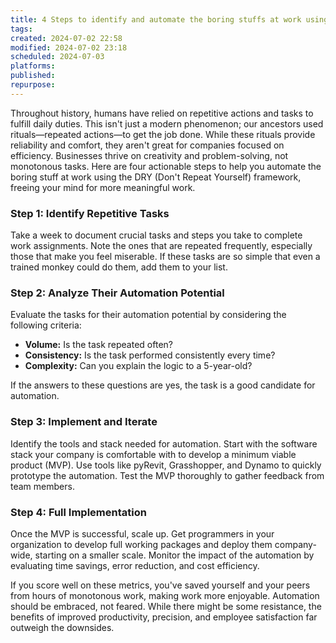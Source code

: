 ```yaml
---
title: 4 Steps to identify and automate the boring stuffs at work using - the DRY method
tags: 
created: 2024-07-02 22:58
modified: 2024-07-02 23:18
scheduled: 2024-07-03
platforms: 
published: 
repurpose:
---
```

Throughout history, humans have relied on repetitive actions and tasks to fulfill daily duties. This isn't just a modern phenomenon; our ancestors used rituals—repeated actions—to get the job done. While these rituals provide reliability and comfort, they aren't great for companies focused on efficiency. Businesses thrive on creativity and problem-solving, not monotonous tasks. Here are four actionable steps to help you automate the boring stuff at work using the DRY (Don't Repeat Yourself) framework, freeing your mind for more meaningful work.

### Step 1: Identify Repetitive Tasks

Take a week to document crucial tasks and steps you take to complete work assignments. Note the ones that are repeated frequently, especially those that make you feel miserable. If these tasks are so simple that even a trained monkey could do them, add them to your list.

### Step 2: Analyze Their Automation Potential

Evaluate the tasks for their automation potential by considering the following criteria:
- **Volume:** Is the task repeated often?
- **Consistency:** Is the task performed consistently every time?
- **Complexity:** Can you explain the logic to a 5-year-old?

If the answers to these questions are yes, the task is a good candidate for automation.

### Step 3: Implement and Iterate

Identify the tools and stack needed for automation. Start with the software stack your company is comfortable with to develop a minimum viable product (MVP). Use tools like pyRevit, Grasshopper, and Dynamo to quickly prototype the automation. Test the MVP thoroughly to gather feedback from team members.

### Step 4: Full Implementation

Once the MVP is successful, scale up. Get programmers in your organization to develop full working packages and deploy them company-wide, starting on a smaller scale. Monitor the impact of the automation by evaluating time savings, error reduction, and cost efficiency.

If you score well on these metrics, you've saved yourself and your peers from hours of monotonous work, making work more enjoyable. Automation should be embraced, not feared. While there might be some resistance, the benefits of improved productivity, precision, and employee satisfaction far outweigh the downsides.